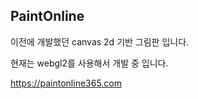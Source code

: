 ## PaintOnline

이전에 개발했던 canvas 2d 기반 그림판 입니다.

현재는 webgl2를 사용해서 개발 중 입니다.

https://paintonline365.com
